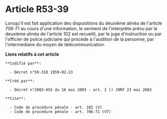 # Article R53-39

Lorsqu'il est fait application des dispositions du deuxième alinéa de l'article 706-71 au cours d'une information, le serment
de l'interprète prévu par le deuxième alinéa de l'article 102 est recueilli, par le juge d'instruction ou par l'officier de
police judiciaire qui procède à l'audition de la personne, par l'intermédiaire du moyen de télécommunication.

**Liens relatifs à cet article**

	**Codifié par**:

	  - Décret n°59-318 1959-02-23

	**Créé par**:

	  - Décret n°2003-455 du 16 mai 2003 - art. 2 () JORF 23 mai 2003

	**Cite**:

	  - Code de procédure pénale - art. 102 (V)
	  - Code de procédure pénale - art. 706-71 (VT)
